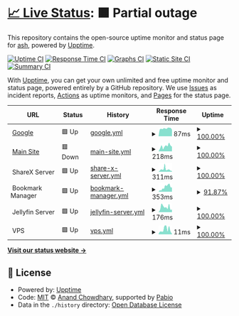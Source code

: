 # [📈 Live Status](https://ash-development.github.io/upptime): <!--live status--> **🟧 Partial outage**

This repository contains the open-source uptime monitor and status page for [ash](https://ash-development.github.io/upptime), powered by [Upptime](https://github.com/upptime/upptime).

[![Uptime CI](https://github.com/ash-development/upptime/workflows/Uptime%20CI/badge.svg)](https://github.com/ash-development/upptime/actions?query=workflow%3A%22Uptime+CI%22)
[![Response Time CI](https://github.com/ash-development/upptime/workflows/Response%20Time%20CI/badge.svg)](https://github.com/ash-development/upptime/actions?query=workflow%3A%22Response+Time+CI%22)
[![Graphs CI](https://github.com/ash-development/upptime/workflows/Graphs%20CI/badge.svg)](https://github.com/ash-development/upptime/actions?query=workflow%3A%22Graphs+CI%22)
[![Static Site CI](https://github.com/ash-development/upptime/workflows/Static%20Site%20CI/badge.svg)](https://github.com/ash-development/upptime/actions?query=workflow%3A%22Static+Site+CI%22)
[![Summary CI](https://github.com/ash-development/upptime/workflows/Summary%20CI/badge.svg)](https://github.com/ash-development/upptime/actions?query=workflow%3A%22Summary+CI%22)

With [Upptime](https://upptime.js.org), you can get your own unlimited and free uptime monitor and status page, powered entirely by a GitHub repository. We use [Issues](https://github.com/ash-development/upptime/issues) as incident reports, [Actions](https://github.com/ash-development/upptime/actions) as uptime monitors, and [Pages](https://ash-development.github.io/upptime) for the status page.

<!--start: status pages-->
<!-- This summary is generated by Upptime (https://github.com/upptime/upptime) -->
<!-- Do not edit this manually, your changes will be overwritten -->
<!-- prettier-ignore -->
| URL | Status | History | Response Time | Uptime |
| --- | ------ | ------- | ------------- | ------ |
| <img alt="" src="https://icons.duckduckgo.com/ip3/www.google.com.ico" height="13"> [Google](https://www.google.com) | 🟩 Up | [google.yml](https://github.com/ash-development/upptime/commits/HEAD/history/google.yml) | <details><summary><img alt="Response time graph" src="./graphs/google/response-time-week.png" height="20"> 87ms</summary><br><a href="https://ash-development.github.io/upptime/history/google"><img alt="Response time 85" src="https://img.shields.io/endpoint?url=https%3A%2F%2Fraw.githubusercontent.com%2Fash-development%2Fupptime%2FHEAD%2Fapi%2Fgoogle%2Fresponse-time.json"></a><br><a href="https://ash-development.github.io/upptime/history/google"><img alt="24-hour response time 72" src="https://img.shields.io/endpoint?url=https%3A%2F%2Fraw.githubusercontent.com%2Fash-development%2Fupptime%2FHEAD%2Fapi%2Fgoogle%2Fresponse-time-day.json"></a><br><a href="https://ash-development.github.io/upptime/history/google"><img alt="7-day response time 87" src="https://img.shields.io/endpoint?url=https%3A%2F%2Fraw.githubusercontent.com%2Fash-development%2Fupptime%2FHEAD%2Fapi%2Fgoogle%2Fresponse-time-week.json"></a><br><a href="https://ash-development.github.io/upptime/history/google"><img alt="30-day response time 85" src="https://img.shields.io/endpoint?url=https%3A%2F%2Fraw.githubusercontent.com%2Fash-development%2Fupptime%2FHEAD%2Fapi%2Fgoogle%2Fresponse-time-month.json"></a><br><a href="https://ash-development.github.io/upptime/history/google"><img alt="1-year response time 85" src="https://img.shields.io/endpoint?url=https%3A%2F%2Fraw.githubusercontent.com%2Fash-development%2Fupptime%2FHEAD%2Fapi%2Fgoogle%2Fresponse-time-year.json"></a></details> | <details><summary><a href="https://ash-development.github.io/upptime/history/google">100.00%</a></summary><a href="https://ash-development.github.io/upptime/history/google"><img alt="All-time uptime 100.00%" src="https://img.shields.io/endpoint?url=https%3A%2F%2Fraw.githubusercontent.com%2Fash-development%2Fupptime%2FHEAD%2Fapi%2Fgoogle%2Fuptime.json"></a><br><a href="https://ash-development.github.io/upptime/history/google"><img alt="24-hour uptime 100.00%" src="https://img.shields.io/endpoint?url=https%3A%2F%2Fraw.githubusercontent.com%2Fash-development%2Fupptime%2FHEAD%2Fapi%2Fgoogle%2Fuptime-day.json"></a><br><a href="https://ash-development.github.io/upptime/history/google"><img alt="7-day uptime 100.00%" src="https://img.shields.io/endpoint?url=https%3A%2F%2Fraw.githubusercontent.com%2Fash-development%2Fupptime%2FHEAD%2Fapi%2Fgoogle%2Fuptime-week.json"></a><br><a href="https://ash-development.github.io/upptime/history/google"><img alt="30-day uptime 100.00%" src="https://img.shields.io/endpoint?url=https%3A%2F%2Fraw.githubusercontent.com%2Fash-development%2Fupptime%2FHEAD%2Fapi%2Fgoogle%2Fuptime-month.json"></a><br><a href="https://ash-development.github.io/upptime/history/google"><img alt="1-year uptime 100.00%" src="https://img.shields.io/endpoint?url=https%3A%2F%2Fraw.githubusercontent.com%2Fash-development%2Fupptime%2FHEAD%2Fapi%2Fgoogle%2Fuptime-year.json"></a></details>
| <img alt="" src="https://icons.duckduckgo.com/ip3/ashie.lol.ico" height="13"> [Main Site](https://ashie.lol) | 🟥 Down | [main-site.yml](https://github.com/ash-development/upptime/commits/HEAD/history/main-site.yml) | <details><summary><img alt="Response time graph" src="./graphs/main-site/response-time-week.png" height="20"> 218ms</summary><br><a href="https://ash-development.github.io/upptime/history/main-site"><img alt="Response time 213" src="https://img.shields.io/endpoint?url=https%3A%2F%2Fraw.githubusercontent.com%2Fash-development%2Fupptime%2FHEAD%2Fapi%2Fmain-site%2Fresponse-time.json"></a><br><a href="https://ash-development.github.io/upptime/history/main-site"><img alt="24-hour response time 158" src="https://img.shields.io/endpoint?url=https%3A%2F%2Fraw.githubusercontent.com%2Fash-development%2Fupptime%2FHEAD%2Fapi%2Fmain-site%2Fresponse-time-day.json"></a><br><a href="https://ash-development.github.io/upptime/history/main-site"><img alt="7-day response time 218" src="https://img.shields.io/endpoint?url=https%3A%2F%2Fraw.githubusercontent.com%2Fash-development%2Fupptime%2FHEAD%2Fapi%2Fmain-site%2Fresponse-time-week.json"></a><br><a href="https://ash-development.github.io/upptime/history/main-site"><img alt="30-day response time 213" src="https://img.shields.io/endpoint?url=https%3A%2F%2Fraw.githubusercontent.com%2Fash-development%2Fupptime%2FHEAD%2Fapi%2Fmain-site%2Fresponse-time-month.json"></a><br><a href="https://ash-development.github.io/upptime/history/main-site"><img alt="1-year response time 213" src="https://img.shields.io/endpoint?url=https%3A%2F%2Fraw.githubusercontent.com%2Fash-development%2Fupptime%2FHEAD%2Fapi%2Fmain-site%2Fresponse-time-year.json"></a></details> | <details><summary><a href="https://ash-development.github.io/upptime/history/main-site">100.00%</a></summary><a href="https://ash-development.github.io/upptime/history/main-site"><img alt="All-time uptime 100.00%" src="https://img.shields.io/endpoint?url=https%3A%2F%2Fraw.githubusercontent.com%2Fash-development%2Fupptime%2FHEAD%2Fapi%2Fmain-site%2Fuptime.json"></a><br><a href="https://ash-development.github.io/upptime/history/main-site"><img alt="24-hour uptime 100.00%" src="https://img.shields.io/endpoint?url=https%3A%2F%2Fraw.githubusercontent.com%2Fash-development%2Fupptime%2FHEAD%2Fapi%2Fmain-site%2Fuptime-day.json"></a><br><a href="https://ash-development.github.io/upptime/history/main-site"><img alt="7-day uptime 100.00%" src="https://img.shields.io/endpoint?url=https%3A%2F%2Fraw.githubusercontent.com%2Fash-development%2Fupptime%2FHEAD%2Fapi%2Fmain-site%2Fuptime-week.json"></a><br><a href="https://ash-development.github.io/upptime/history/main-site"><img alt="30-day uptime 100.00%" src="https://img.shields.io/endpoint?url=https%3A%2F%2Fraw.githubusercontent.com%2Fash-development%2Fupptime%2FHEAD%2Fapi%2Fmain-site%2Fuptime-month.json"></a><br><a href="https://ash-development.github.io/upptime/history/main-site"><img alt="1-year uptime 100.00%" src="https://img.shields.io/endpoint?url=https%3A%2F%2Fraw.githubusercontent.com%2Fash-development%2Fupptime%2FHEAD%2Fapi%2Fmain-site%2Fuptime-year.json"></a></details>
| <img alt="" src="https://icons.duckduckgo.com/ip3/null.ico" height="13"> ShareX Server | 🟩 Up | [share-x-server.yml](https://github.com/ash-development/upptime/commits/HEAD/history/share-x-server.yml) | <details><summary><img alt="Response time graph" src="./graphs/share-x-server/response-time-week.png" height="20"> 311ms</summary><br><a href="https://ash-development.github.io/upptime/history/share-x-server"><img alt="Response time 295" src="https://img.shields.io/endpoint?url=https%3A%2F%2Fraw.githubusercontent.com%2Fash-development%2Fupptime%2FHEAD%2Fapi%2Fshare-x-server%2Fresponse-time.json"></a><br><a href="https://ash-development.github.io/upptime/history/share-x-server"><img alt="24-hour response time 98" src="https://img.shields.io/endpoint?url=https%3A%2F%2Fraw.githubusercontent.com%2Fash-development%2Fupptime%2FHEAD%2Fapi%2Fshare-x-server%2Fresponse-time-day.json"></a><br><a href="https://ash-development.github.io/upptime/history/share-x-server"><img alt="7-day response time 311" src="https://img.shields.io/endpoint?url=https%3A%2F%2Fraw.githubusercontent.com%2Fash-development%2Fupptime%2FHEAD%2Fapi%2Fshare-x-server%2Fresponse-time-week.json"></a><br><a href="https://ash-development.github.io/upptime/history/share-x-server"><img alt="30-day response time 295" src="https://img.shields.io/endpoint?url=https%3A%2F%2Fraw.githubusercontent.com%2Fash-development%2Fupptime%2FHEAD%2Fapi%2Fshare-x-server%2Fresponse-time-month.json"></a><br><a href="https://ash-development.github.io/upptime/history/share-x-server"><img alt="1-year response time 295" src="https://img.shields.io/endpoint?url=https%3A%2F%2Fraw.githubusercontent.com%2Fash-development%2Fupptime%2FHEAD%2Fapi%2Fshare-x-server%2Fresponse-time-year.json"></a></details> | <details><summary><a href="https://ash-development.github.io/upptime/history/share-x-server">100.00%</a></summary><a href="https://ash-development.github.io/upptime/history/share-x-server"><img alt="All-time uptime 100.00%" src="https://img.shields.io/endpoint?url=https%3A%2F%2Fraw.githubusercontent.com%2Fash-development%2Fupptime%2FHEAD%2Fapi%2Fshare-x-server%2Fuptime.json"></a><br><a href="https://ash-development.github.io/upptime/history/share-x-server"><img alt="24-hour uptime 100.00%" src="https://img.shields.io/endpoint?url=https%3A%2F%2Fraw.githubusercontent.com%2Fash-development%2Fupptime%2FHEAD%2Fapi%2Fshare-x-server%2Fuptime-day.json"></a><br><a href="https://ash-development.github.io/upptime/history/share-x-server"><img alt="7-day uptime 100.00%" src="https://img.shields.io/endpoint?url=https%3A%2F%2Fraw.githubusercontent.com%2Fash-development%2Fupptime%2FHEAD%2Fapi%2Fshare-x-server%2Fuptime-week.json"></a><br><a href="https://ash-development.github.io/upptime/history/share-x-server"><img alt="30-day uptime 100.00%" src="https://img.shields.io/endpoint?url=https%3A%2F%2Fraw.githubusercontent.com%2Fash-development%2Fupptime%2FHEAD%2Fapi%2Fshare-x-server%2Fuptime-month.json"></a><br><a href="https://ash-development.github.io/upptime/history/share-x-server"><img alt="1-year uptime 100.00%" src="https://img.shields.io/endpoint?url=https%3A%2F%2Fraw.githubusercontent.com%2Fash-development%2Fupptime%2FHEAD%2Fapi%2Fshare-x-server%2Fuptime-year.json"></a></details>
| <img alt="" src="https://icons.duckduckgo.com/ip3/null.ico" height="13"> Bookmark Manager | 🟩 Up | [bookmark-manager.yml](https://github.com/ash-development/upptime/commits/HEAD/history/bookmark-manager.yml) | <details><summary><img alt="Response time graph" src="./graphs/bookmark-manager/response-time-week.png" height="20"> 353ms</summary><br><a href="https://ash-development.github.io/upptime/history/bookmark-manager"><img alt="Response time 299" src="https://img.shields.io/endpoint?url=https%3A%2F%2Fraw.githubusercontent.com%2Fash-development%2Fupptime%2FHEAD%2Fapi%2Fbookmark-manager%2Fresponse-time.json"></a><br><a href="https://ash-development.github.io/upptime/history/bookmark-manager"><img alt="24-hour response time 281" src="https://img.shields.io/endpoint?url=https%3A%2F%2Fraw.githubusercontent.com%2Fash-development%2Fupptime%2FHEAD%2Fapi%2Fbookmark-manager%2Fresponse-time-day.json"></a><br><a href="https://ash-development.github.io/upptime/history/bookmark-manager"><img alt="7-day response time 353" src="https://img.shields.io/endpoint?url=https%3A%2F%2Fraw.githubusercontent.com%2Fash-development%2Fupptime%2FHEAD%2Fapi%2Fbookmark-manager%2Fresponse-time-week.json"></a><br><a href="https://ash-development.github.io/upptime/history/bookmark-manager"><img alt="30-day response time 299" src="https://img.shields.io/endpoint?url=https%3A%2F%2Fraw.githubusercontent.com%2Fash-development%2Fupptime%2FHEAD%2Fapi%2Fbookmark-manager%2Fresponse-time-month.json"></a><br><a href="https://ash-development.github.io/upptime/history/bookmark-manager"><img alt="1-year response time 299" src="https://img.shields.io/endpoint?url=https%3A%2F%2Fraw.githubusercontent.com%2Fash-development%2Fupptime%2FHEAD%2Fapi%2Fbookmark-manager%2Fresponse-time-year.json"></a></details> | <details><summary><a href="https://ash-development.github.io/upptime/history/bookmark-manager">91.87%</a></summary><a href="https://ash-development.github.io/upptime/history/bookmark-manager"><img alt="All-time uptime 90.51%" src="https://img.shields.io/endpoint?url=https%3A%2F%2Fraw.githubusercontent.com%2Fash-development%2Fupptime%2FHEAD%2Fapi%2Fbookmark-manager%2Fuptime.json"></a><br><a href="https://ash-development.github.io/upptime/history/bookmark-manager"><img alt="24-hour uptime 100.00%" src="https://img.shields.io/endpoint?url=https%3A%2F%2Fraw.githubusercontent.com%2Fash-development%2Fupptime%2FHEAD%2Fapi%2Fbookmark-manager%2Fuptime-day.json"></a><br><a href="https://ash-development.github.io/upptime/history/bookmark-manager"><img alt="7-day uptime 91.87%" src="https://img.shields.io/endpoint?url=https%3A%2F%2Fraw.githubusercontent.com%2Fash-development%2Fupptime%2FHEAD%2Fapi%2Fbookmark-manager%2Fuptime-week.json"></a><br><a href="https://ash-development.github.io/upptime/history/bookmark-manager"><img alt="30-day uptime 90.51%" src="https://img.shields.io/endpoint?url=https%3A%2F%2Fraw.githubusercontent.com%2Fash-development%2Fupptime%2FHEAD%2Fapi%2Fbookmark-manager%2Fuptime-month.json"></a><br><a href="https://ash-development.github.io/upptime/history/bookmark-manager"><img alt="1-year uptime 90.51%" src="https://img.shields.io/endpoint?url=https%3A%2F%2Fraw.githubusercontent.com%2Fash-development%2Fupptime%2FHEAD%2Fapi%2Fbookmark-manager%2Fuptime-year.json"></a></details>
| <img alt="" src="https://icons.duckduckgo.com/ip3/null.ico" height="13"> Jellyfin Server | 🟩 Up | [jellyfin-server.yml](https://github.com/ash-development/upptime/commits/HEAD/history/jellyfin-server.yml) | <details><summary><img alt="Response time graph" src="./graphs/jellyfin-server/response-time-week.png" height="20"> 176ms</summary><br><a href="https://ash-development.github.io/upptime/history/jellyfin-server"><img alt="Response time 184" src="https://img.shields.io/endpoint?url=https%3A%2F%2Fraw.githubusercontent.com%2Fash-development%2Fupptime%2FHEAD%2Fapi%2Fjellyfin-server%2Fresponse-time.json"></a><br><a href="https://ash-development.github.io/upptime/history/jellyfin-server"><img alt="24-hour response time 101" src="https://img.shields.io/endpoint?url=https%3A%2F%2Fraw.githubusercontent.com%2Fash-development%2Fupptime%2FHEAD%2Fapi%2Fjellyfin-server%2Fresponse-time-day.json"></a><br><a href="https://ash-development.github.io/upptime/history/jellyfin-server"><img alt="7-day response time 176" src="https://img.shields.io/endpoint?url=https%3A%2F%2Fraw.githubusercontent.com%2Fash-development%2Fupptime%2FHEAD%2Fapi%2Fjellyfin-server%2Fresponse-time-week.json"></a><br><a href="https://ash-development.github.io/upptime/history/jellyfin-server"><img alt="30-day response time 184" src="https://img.shields.io/endpoint?url=https%3A%2F%2Fraw.githubusercontent.com%2Fash-development%2Fupptime%2FHEAD%2Fapi%2Fjellyfin-server%2Fresponse-time-month.json"></a><br><a href="https://ash-development.github.io/upptime/history/jellyfin-server"><img alt="1-year response time 184" src="https://img.shields.io/endpoint?url=https%3A%2F%2Fraw.githubusercontent.com%2Fash-development%2Fupptime%2FHEAD%2Fapi%2Fjellyfin-server%2Fresponse-time-year.json"></a></details> | <details><summary><a href="https://ash-development.github.io/upptime/history/jellyfin-server">100.00%</a></summary><a href="https://ash-development.github.io/upptime/history/jellyfin-server"><img alt="All-time uptime 100.00%" src="https://img.shields.io/endpoint?url=https%3A%2F%2Fraw.githubusercontent.com%2Fash-development%2Fupptime%2FHEAD%2Fapi%2Fjellyfin-server%2Fuptime.json"></a><br><a href="https://ash-development.github.io/upptime/history/jellyfin-server"><img alt="24-hour uptime 100.00%" src="https://img.shields.io/endpoint?url=https%3A%2F%2Fraw.githubusercontent.com%2Fash-development%2Fupptime%2FHEAD%2Fapi%2Fjellyfin-server%2Fuptime-day.json"></a><br><a href="https://ash-development.github.io/upptime/history/jellyfin-server"><img alt="7-day uptime 100.00%" src="https://img.shields.io/endpoint?url=https%3A%2F%2Fraw.githubusercontent.com%2Fash-development%2Fupptime%2FHEAD%2Fapi%2Fjellyfin-server%2Fuptime-week.json"></a><br><a href="https://ash-development.github.io/upptime/history/jellyfin-server"><img alt="30-day uptime 100.00%" src="https://img.shields.io/endpoint?url=https%3A%2F%2Fraw.githubusercontent.com%2Fash-development%2Fupptime%2FHEAD%2Fapi%2Fjellyfin-server%2Fuptime-month.json"></a><br><a href="https://ash-development.github.io/upptime/history/jellyfin-server"><img alt="1-year uptime 100.00%" src="https://img.shields.io/endpoint?url=https%3A%2F%2Fraw.githubusercontent.com%2Fash-development%2Fupptime%2FHEAD%2Fapi%2Fjellyfin-server%2Fuptime-year.json"></a></details>
| <img alt="" src="https://icons.duckduckgo.com/ip3/null.ico" height="13"> VPS | 🟩 Up | [vps.yml](https://github.com/ash-development/upptime/commits/HEAD/history/vps.yml) | <details><summary><img alt="Response time graph" src="./graphs/vps/response-time-week.png" height="20"> 11ms</summary><br><a href="https://ash-development.github.io/upptime/history/vps"><img alt="Response time 10" src="https://img.shields.io/endpoint?url=https%3A%2F%2Fraw.githubusercontent.com%2Fash-development%2Fupptime%2FHEAD%2Fapi%2Fvps%2Fresponse-time.json"></a><br><a href="https://ash-development.github.io/upptime/history/vps"><img alt="24-hour response time 1" src="https://img.shields.io/endpoint?url=https%3A%2F%2Fraw.githubusercontent.com%2Fash-development%2Fupptime%2FHEAD%2Fapi%2Fvps%2Fresponse-time-day.json"></a><br><a href="https://ash-development.github.io/upptime/history/vps"><img alt="7-day response time 11" src="https://img.shields.io/endpoint?url=https%3A%2F%2Fraw.githubusercontent.com%2Fash-development%2Fupptime%2FHEAD%2Fapi%2Fvps%2Fresponse-time-week.json"></a><br><a href="https://ash-development.github.io/upptime/history/vps"><img alt="30-day response time 10" src="https://img.shields.io/endpoint?url=https%3A%2F%2Fraw.githubusercontent.com%2Fash-development%2Fupptime%2FHEAD%2Fapi%2Fvps%2Fresponse-time-month.json"></a><br><a href="https://ash-development.github.io/upptime/history/vps"><img alt="1-year response time 10" src="https://img.shields.io/endpoint?url=https%3A%2F%2Fraw.githubusercontent.com%2Fash-development%2Fupptime%2FHEAD%2Fapi%2Fvps%2Fresponse-time-year.json"></a></details> | <details><summary><a href="https://ash-development.github.io/upptime/history/vps">100.00%</a></summary><a href="https://ash-development.github.io/upptime/history/vps"><img alt="All-time uptime 100.00%" src="https://img.shields.io/endpoint?url=https%3A%2F%2Fraw.githubusercontent.com%2Fash-development%2Fupptime%2FHEAD%2Fapi%2Fvps%2Fuptime.json"></a><br><a href="https://ash-development.github.io/upptime/history/vps"><img alt="24-hour uptime 100.00%" src="https://img.shields.io/endpoint?url=https%3A%2F%2Fraw.githubusercontent.com%2Fash-development%2Fupptime%2FHEAD%2Fapi%2Fvps%2Fuptime-day.json"></a><br><a href="https://ash-development.github.io/upptime/history/vps"><img alt="7-day uptime 100.00%" src="https://img.shields.io/endpoint?url=https%3A%2F%2Fraw.githubusercontent.com%2Fash-development%2Fupptime%2FHEAD%2Fapi%2Fvps%2Fuptime-week.json"></a><br><a href="https://ash-development.github.io/upptime/history/vps"><img alt="30-day uptime 100.00%" src="https://img.shields.io/endpoint?url=https%3A%2F%2Fraw.githubusercontent.com%2Fash-development%2Fupptime%2FHEAD%2Fapi%2Fvps%2Fuptime-month.json"></a><br><a href="https://ash-development.github.io/upptime/history/vps"><img alt="1-year uptime 100.00%" src="https://img.shields.io/endpoint?url=https%3A%2F%2Fraw.githubusercontent.com%2Fash-development%2Fupptime%2FHEAD%2Fapi%2Fvps%2Fuptime-year.json"></a></details>

<!--end: status pages-->

[**Visit our status website →**](https://ash-development.github.io/upptime)

## 📄 License

- Powered by: [Upptime](https://github.com/upptime/upptime)
- Code: [MIT](./LICENSE) © [Anand Chowdhary](https://anandchowdhary.com), supported by [Pabio](https://pabio.com)
- Data in the `./history` directory: [Open Database License](https://opendatacommons.org/licenses/odbl/1-0/)
